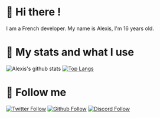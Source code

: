 # 👋 Hi there !
I am a French developer. My name is Alexis, I'm 16 years old.

# 🚀 My stats and what I use
<!--
- [Java](https://docs.oracle.com/javase/8/docs/api/)
-->

<!--<details>
  <summary>:zap: GitHub Stats</summary>

  <img align="left" alt="codeSTACKr's GitHub Stats" src="https://github-readme-stats.vercel.app/api?username=sathonay&count_private=true&show_icons=true&hide_border=true" />

</details>-->

![Alexis's github stats](https://github-readme-stats.sathonay.vercel.app/api?username=sathonay&count_private=true&show_icons=true)
[![Top Langs](https://github-readme-stats.sathonay.vercel.app/api/top-langs/?username=sathonay&layout=compact&hide_border=true)](https://github.com/sathonay)


# 🔗 Follow me
[![Twitter Follow](https://img.shields.io/twitter/follow/sathonayOffi?color=%231DA1F2&label=Follow%20me&logo=Twitter&style=for-the-badge)](https://twitter.com/sathonayOffi)
[![Github Follow](https://img.shields.io/github/followers/sathonay?color=000000&label=My%20Github&logo=Github&style=for-the-badge)](https://github.com/sathonay)
[![Discord Follow](https://img.shields.io/static/v1?label=Discord&message=sathonay%235371&color=7289DA&logo=Discord&style=for-the-badge)]()
<!--
**sathonay/sathonay** is a ✨ _special_ ✨ repository because its `README.md` (this file) appears on your GitHub profile.

Here are some ideas to get you started:

- 🔭 I’m currently working on ...
- 🌱 I’m currently learning ...
- 👯 I’m looking to collaborate on ...
- 🤔 I’m looking for help with ...
- 💬 Ask me about ...
- 📫 How to reach me: ...
- 😄 Pronouns: ...
- ⚡ Fun fact: ...
-->
